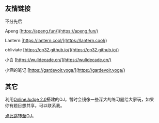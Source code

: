 ## 友情链接

不分先后

Apeng [https://apeng.fun/](https://apeng.fun/)

Lantern [https://lantern.cool/](https://lantern.cool/)

obliviate [https://cp32.github.io/](https://cp32.github.io/)

小白 [https://wulidecade.cn/](https://wulidecade.cn/)

小涵的笔记 [https://gardevoir.yoga/](https://gardevoir.yoga/)

## 其它
利用[OnlineJudge 2.0](https://github.com/QingdaoU/OnlineJudge)搭建的OJ，暂时会镜像一些深大的练习题给大家玩，如果你有题目想共享，可以联系我。

[点此跳转至OJ](https://oj.52szu.tech/)。
